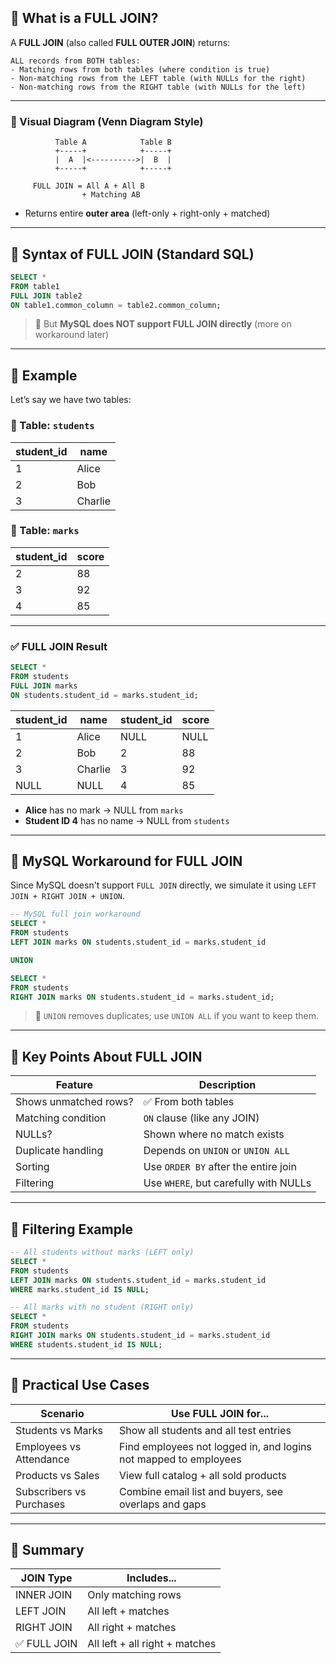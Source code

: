 ## 🔹 What is a FULL JOIN?

A **FULL JOIN** (also called **FULL OUTER JOIN**) returns:

```
ALL records from BOTH tables:
- Matching rows from both tables (where condition is true)
- Non-matching rows from the LEFT table (with NULLs for the right)
- Non-matching rows from the RIGHT table (with NULLs for the left)
```

---

### 🔹 Visual Diagram (Venn Diagram Style)

```
          Table A            Table B
          +-----+            +-----+
          |  A  |<---------->|  B  |
          +-----+            +-----+

     FULL JOIN = All A + All B
                + Matching AB
```

* Returns entire **outer area** (left-only + right-only + matched)

---

## 🔹 Syntax of FULL JOIN (Standard SQL)

```sql
SELECT *
FROM table1
FULL JOIN table2
ON table1.common_column = table2.common_column;
```

> 🔸 But **MySQL does NOT support FULL JOIN directly**
> (more on workaround later)

---

## 🔹 Example

Let’s say we have two tables:

### 🧾 Table: `students`

| student\_id | name    |
| ----------- | ------- |
| 1           | Alice   |
| 2           | Bob     |
| 3           | Charlie |

### 🧾 Table: `marks`

| student\_id | score |
| ----------- | ----- |
| 2           | 88    |
| 3           | 92    |
| 4           | 85    |

---

### ✅ FULL JOIN Result

```sql
SELECT *
FROM students
FULL JOIN marks
ON students.student_id = marks.student_id;
```

| student\_id | name    | student\_id | score |
| ----------- | ------- | ----------- | ----- |
| 1           | Alice   | NULL        | NULL  |
| 2           | Bob     | 2           | 88    |
| 3           | Charlie | 3           | 92    |
| NULL        | NULL    | 4           | 85    |

* **Alice** has no mark → NULL from `marks`
* **Student ID 4** has no name → NULL from `students`

---

## 🔹 MySQL Workaround for FULL JOIN

Since MySQL doesn't support `FULL JOIN` directly, we simulate it using `LEFT JOIN + RIGHT JOIN + UNION`.

```sql
-- MySQL full join workaround
SELECT *
FROM students
LEFT JOIN marks ON students.student_id = marks.student_id

UNION

SELECT *
FROM students
RIGHT JOIN marks ON students.student_id = marks.student_id;
```

> 🔸 `UNION` removes duplicates; use `UNION ALL` if you want to keep them.

---

## 🔹 Key Points About FULL JOIN

| Feature               | Description                           |
| --------------------- | ------------------------------------- |
| Shows unmatched rows? | ✅ From both tables                    |
| Matching condition    | `ON` clause (like any JOIN)           |
| NULLs?                | Shown where no match exists           |
| Duplicate handling    | Depends on `UNION` or `UNION ALL`     |
| Sorting               | Use `ORDER BY` after the entire join  |
| Filtering             | Use `WHERE`, but carefully with NULLs |

---

## 🔹 Filtering Example

```sql
-- All students without marks (LEFT only)
SELECT *
FROM students
LEFT JOIN marks ON students.student_id = marks.student_id
WHERE marks.student_id IS NULL;
```

```sql
-- All marks with no student (RIGHT only)
SELECT *
FROM students
RIGHT JOIN marks ON students.student_id = marks.student_id
WHERE students.student_id IS NULL;
```

---

## 🔹 Practical Use Cases

| Scenario                 | Use FULL JOIN for...                                             |
| ------------------------ | ---------------------------------------------------------------- |
| Students vs Marks        | Show all students and all test entries                           |
| Employees vs Attendance  | Find employees not logged in, and logins not mapped to employees |
| Products vs Sales        | View full catalog + all sold products                            |
| Subscribers vs Purchases | Combine email list and buyers, see overlaps and gaps             |

---

## 🔹 Summary

| JOIN Type   | Includes...                    |
| ----------- | ------------------------------ |
| INNER JOIN  | Only matching rows             |
| LEFT JOIN   | All left + matches             |
| RIGHT JOIN  | All right + matches            |
| ✅ FULL JOIN | All left + all right + matches |
